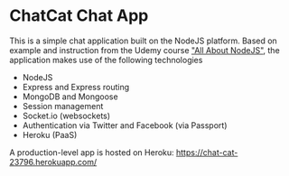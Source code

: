 # ChatCat Chat App
This is a simple chat application built on the NodeJS platform. Based on example and instruction from the Udemy course ["All About NodeJS"](https://www.udemy.com/all-about-nodejs/learn/v4/overview), the application makes use of the following technologies

- NodeJS
- Express and Express routing
- MongoDB and Mongoose
- Session management
- Socket.io (websockets)
- Authentication via Twitter and Facebook (via Passport)
- Heroku (PaaS)

A production-level app is hosted on Heroku: https://chat-cat-23796.herokuapp.com/
